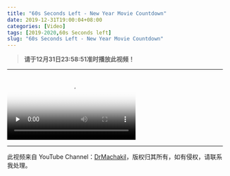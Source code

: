 ```yaml
---
title: "60s Seconds Left - New Year Movie Countdown"
date: 2019-12-31T19:00:04+08:00
categories: [Video]
tags: [2019-2020,60s Seconds left]
slug: "60s Seconds Left - New Year Movie Countdown"
---
```


> **请于12月31日23:58:51准时播放此视频！**

<!--more-->

---

<video id="video" controls="" preload="none" poster="https://dawnblog-1300625500.cos.ap-guangzhou.myqcloud.com/images/微信图片_20191231192001.png">
      <source id="mp4" src="https://dawnblog-1300625500.cos.ap-guangzhou.myqcloud.com/videos/60s%20Seconds%20Left-New%20Year%20Movie%20Countdown.mp4">
      </video>


---

此视频来自 YouTube Channel：[DrMachakil](https://www.youtube.com/channel/UCFo6KzfqpCe-fHALGhkmFKg)，版权归其所有，如有侵权，请联系我处理。

